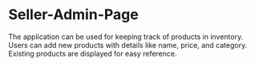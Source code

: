 # Seller-Admin-Page
The application can be used for keeping track of products in inventory. Users can add new products with details like name, price, and category. Existing products are displayed for easy reference.
